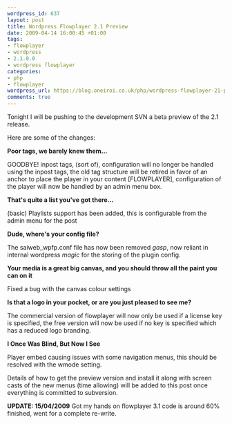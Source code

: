 ```yaml
--- 
wordpress_id: 637
layout: post
title: Wordpress Flowplayer 2.1 Preview
date: 2009-04-14 16:00:45 +01:00
tags: 
- flowplayer
- wordpress
- 2.1.0.0
- wordpress flowplayer
categories: 
- php
- flowplayer
wordpress_url: https://blog.oneiroi.co.uk/php/wordpress-flowplayer-21-preview
comments: true
---
```

Tonight I will be pushing to the development SVN a beta preview of the 2.1 release.

Here are some of the changes:


<strong>Poor tags, we barely knew them...</strong>

GOODBYE! inpost tags, (sort of), configuration will no longer be handled using the inpost tags, the old tag structure will be retired in favor of an anchor to place the player in your content [FLOWPLAYER], configuration of the player will now be handled by an admin menu box.

<strong>That's quite a list you've got there...</strong>

(basic) Playlists support has been added, this is configurable from the admin menu for the post

<strong>Dude, where's your config file?</strong>

The saiweb_wpfp.conf file has now been removed *gasp*, now reliant in internal wordpress *magic* for the storing of the plugin config.

<strong>Your media is a great big canvas, and you should throw all the paint you can on it</strong>

Fixed a bug with the canvas colour settings

<strong>Is that a logo in your pocket, or are you just pleased to see me?</strong>

The commercial version of flowplayer will now only be used if a license key is specified, the free version will now be used if no key is specified which has a reduced logo branding.

<strong>I Once Was Blind, But Now I See</strong>

Player embed causing issues with some navigation menus, this should be resolved with the wmode setting.

Details of how to get the preview version and install it along with screen casts of the new menus (time allowing) will be added to this post once everything is committed to subversion.

<strong>UPDATE: 15/04/2009</strong> Got my hands on flowplayer 3.1 code is around 60% finished, went for a complete re-write.
